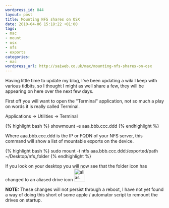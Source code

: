 ```yaml
--- 
wordpress_id: 844
layout: post
title: Mounting NFS shares on OSX
date: 2010-04-06 15:18:22 +01:00
tags: 
- mac
- mount
- osx
- nfs
- exports
categories: 
- mac
wordpress_url: http://saiweb.co.uk/mac/mounting-nfs-shares-on-osx
---
```

Having little time to update my blog, I've been updating a wiki I keep with various tidbits, so I thought I might as well share a few, they will be appearing on here over the next few days.

First off you will want to open the "Terminal" application, not so much a play on words it is really called Terminal.

Applications -> Utilities -> Terminal

{% highlight bash %}
showmount -e aaa.bbb.ccc.ddd
{% endhighlight %}

Where aaa.bbb.ccc.ddd is the IP or FQDN of your NFS server, this command will show a list of mountable exports on the device.

{% highlight bash %}
sudo mount -t ntfs aaa.bbb.ccc.ddd:/exported/path ~/Desktop/nfs_folder
{% endhighlight %}

If you look on your desktop you will now see that the folder icon has changed to an aliased drive icon <a href="http://cdn.saiweb.co.uk/uploads/2010/04/2010-04-06_1615.png"><img src="http://cdn.saiweb.co.uk/uploads/2010/04/2010-04-06_1615.png" alt="alias drive icon" title="mac ALIAS drive" width="35" height="40" class="alignnone size-full wp-image-845" /></a>

<strong>
NOTE:</strong> These changes will not persist through a reboot, I have not yet found a way of doing this short of some apple / automator script to remount the drives on startup.
